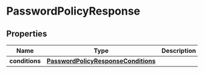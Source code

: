 

# PasswordPolicyResponse


## Properties

| Name | Type | Description | Notes |
|------------ | ------------- | ------------- | -------------|
|**conditions** | [**PasswordPolicyResponseConditions**](PasswordPolicyResponseConditions.md) |  |  |



